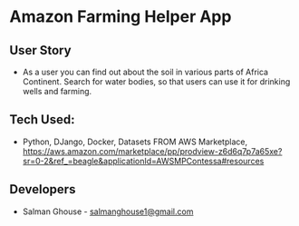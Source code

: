 # Amazon Farming Helper App

## User Story

- As a user you can find out about the soil in various parts of Africa Continent. Search for water bodies, so that users can use it for drinking wells and farming.

## Tech Used:

- Python, DJango, Docker, Datasets FROM AWS Marketplace,
  https://aws.amazon.com/marketplace/pp/prodview-z6d6q7p7a65xe?sr=0-2&ref_=beagle&applicationId=AWSMPContessa#resources

## Developers

- Salman Ghouse - salmanghouse1@gmail.com
